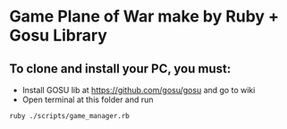 # Game Plane of War make by Ruby + Gosu Library
## To clone and install your PC, you must:
- Install GOSU lib at https://github.com/gosu/gosu and go to wiki
- Open terminal at this folder and run
```shell
ruby ./scripts/game_manager.rb
``` 
